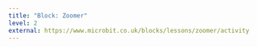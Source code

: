 ```yaml
---
title: "Block: Zoomer"
level: 2
external: https://www.microbit.co.uk/blocks/lessons/zoomer/activity
---
```

